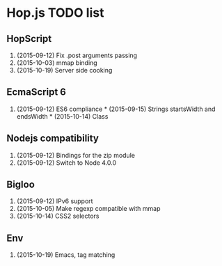 
Hop.js TODO list
================


HopScript
---------

  1. (2015-09-12) Fix .post arguments passing
  2. (2015-10-03) mmap binding
  3. (2015-10-19) Server side cooking  


EcmaScript 6
------------

  1. (2015-09-12) ES6 compliance
    * (2015-09-15) Strings startsWidth and endsWidth
    * (2015-10-14) Class


Nodejs compatibility
--------------------

  1. (2015-09-12) Bindings for the zip module
  2. (2015-09-12) Switch to Node 4.0.0


Bigloo
------

  1. (2015-09-12) IPv6 support
  2. (2015-10-05) Make regexp compatible with mmap
  3. (2015-10-14) CSS2 selectors


Env
---

  1. (2015-10-19) Emacs, tag matching
